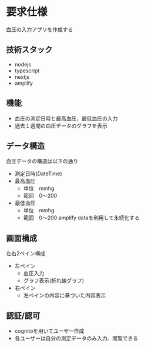 # 要求仕様
血圧の入力アプリを作成する

## 技術スタック
- nodejs
- typescript
- nextjs
- amplify

## 機能
- 血圧の測定日時と最高血圧、最低血圧の入力
- 過去１週間の血圧データのグラフを表示


## データ構造
血圧データの構造は以下の通り
- 測定日時(DateTime)
- 最高血圧
    - 単位　mmhg
    - 範囲　0～200
- 最低血圧
    - 単位　mmhg
    - 範囲　0～200
amplify dataを利用して永続化する

## 画面構成
左右2ペイン構成
- 左ペイン
    - 血圧入力
    - グラフ表示(折れ線グラフ)
- 右ペイン
    - 左ペインの内容に基づいた内容表示

## 認証/認可
- cognitoを用いてユーザー作成
- 各ユーザーは自分の測定データのみ入力、閲覧できる
